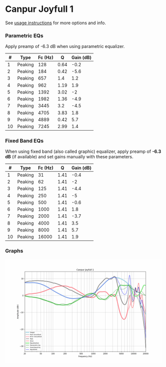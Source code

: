 # Canpur Joyfull 1
See [usage instructions](https://github.com/jaakkopasanen/AutoEq#usage) for more options and info.

### Parametric EQs
Apply preamp of -6.3 dB when using parametric equalizer.

|   # | Type    |   Fc (Hz) |    Q |   Gain (dB) |
|-----|---------|-----------|------|-------------|
|   1 | Peaking |       128 | 0.64 |        -0.2 |
|   2 | Peaking |       184 | 0.42 |        -5.6 |
|   3 | Peaking |       657 | 1.4  |         1.2 |
|   4 | Peaking |       962 | 1.19 |         1.9 |
|   5 | Peaking |      1392 | 3.02 |        -2   |
|   6 | Peaking |      1982 | 1.36 |        -4.9 |
|   7 | Peaking |      3445 | 3.2  |        -4.5 |
|   8 | Peaking |      4705 | 3.83 |         1.8 |
|   9 | Peaking |      4889 | 0.42 |         5.7 |
|  10 | Peaking |      7245 | 2.99 |         1.4 |

### Fixed Band EQs
When using fixed band (also called graphic) equalizer, apply preamp of **-6.3 dB** (if available) and set gains manually with these parameters.

|   # | Type    |   Fc (Hz) |    Q |   Gain (dB) |
|-----|---------|-----------|------|-------------|
|   1 | Peaking |        31 | 1.41 |        -0.4 |
|   2 | Peaking |        62 | 1.41 |        -2   |
|   3 | Peaking |       125 | 1.41 |        -4.4 |
|   4 | Peaking |       250 | 1.41 |        -5   |
|   5 | Peaking |       500 | 1.41 |        -0.6 |
|   6 | Peaking |      1000 | 1.41 |         1.8 |
|   7 | Peaking |      2000 | 1.41 |        -3.7 |
|   8 | Peaking |      4000 | 1.41 |         3.5 |
|   9 | Peaking |      8000 | 1.41 |         5.7 |
|  10 | Peaking |     16000 | 1.41 |         1.9 |

### Graphs
![](./Canpur%20Joyfull%201.png)
